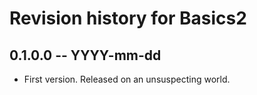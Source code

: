 # Revision history for Basics2

## 0.1.0.0 -- YYYY-mm-dd

* First version. Released on an unsuspecting world.

